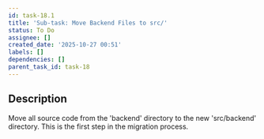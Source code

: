 ```yaml
---
id: task-18.1
title: 'Sub-task: Move Backend Files to src/'
status: To Do
assignee: []
created_date: '2025-10-27 00:51'
labels: []
dependencies: []
parent_task_id: task-18
---
```


## Description

<!-- SECTION:DESCRIPTION:BEGIN -->
Move all source code from the 'backend' directory to the new 'src/backend' directory. This is the first step in the migration process.
<!-- SECTION:DESCRIPTION:END -->
